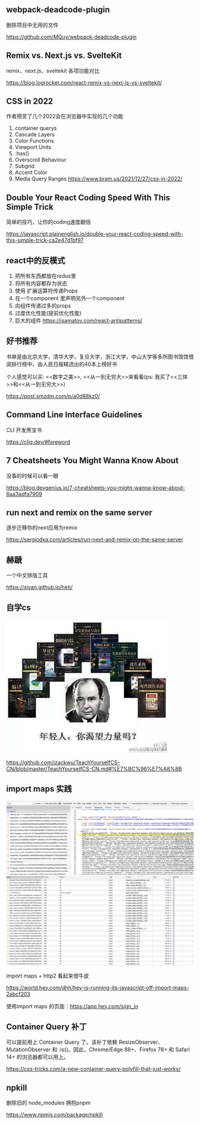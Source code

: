 ## webpack-deadcode-plugin
删除项目中无用的文件

https://github.com/MQuy/webpack-deadcode-plugin

## Remix vs. Next.js vs. SvelteKit

remix、next.js、sveltekit 各项功能对比

https://blog.logrocket.com/react-remix-vs-next-js-vs-sveltekit/

## CSS in 2022

作者预言了几个2022会在浏览器中实现的几个功能

1. container querys
2. Cascade Layers
3. Color Functions
4. Viewport Units
5. :has()
6. Overscroll Behaviour
7. Subgrid
8. Accent Color
9. Media Query Ranges
https://www.bram.us/2021/12/27/css-in-2022/

## Double Your React Coding Speed With This Simple Trick

简单的技巧，让你的coding速度翻倍

https://javascript.plainenglish.io/double-your-react-coding-speed-with-this-simple-trick-ca2e47d1bf97

## react中的反模式

1. 把所有东西都放在redux里
2. 将所有内容都存为状态
3. 使用 扩展运算符传递Props
4. 在一个component 里声明另外一个component
5. 向组件传递过多的props
6. 过度优化性能(提前优化性能)
7. 巨大的组件
https://isamatov.com/react-antipatterns/

## 好书推荐

书单是由北京大学，清华大学，复旦大学，浙江大学，中山大学等多所图书馆馆借阅排行榜中，由人民日报精选出的40本上榜好书

个人感觉可以买: <<数字之美>>, <<从一到无穷大>>来看看(ps: 我买了<<三体>>和<<从一到无穷大>>)

https://post.smzdm.com/p/a0d88kz0/

## Command Line Interface Guidelines


CLI 开发黑宝书

https://clig.dev/#foreword

## 7 Cheatsheets You Might Wanna Know About


没事的时候可以看一眼

https://blog.devgenius.io/7-cheatsheets-you-might-wanna-know-about-6aa3adfa7909

## run next and remix on the same server

逐步迁移你的next应用为remix

https://sergiodxa.com/articles/run-next-and-remix-on-the-same-server

## 赫蹏


一个中文排版工具

https://sivan.github.io/heti/

## 自学cs
![MsSg7U](https://raw.githubusercontent.com/myNameIsDu/images/main/uPic/MsSg7U.jpg?token=AMWV7KZNXFN2HCOLPHSWILTCFXRBI)

https://github.com/izackwu/TeachYourselfCS-CN/blob/master/TeachYourselfCS-CN.md#%E7%BC%96%E7%A8%8B

## import maps 实践
![JcsO6Z](https://raw.githubusercontent.com/myNameIsDu/images/main/uPic/JcsO6Z.jpg?token=AMWV7K53NYJ74Z6QVGRXE6LCFXRDI)
![f1T40W](https://raw.githubusercontent.com/myNameIsDu/images/main/uPic/f1T40W.jpg?token=AMWV7K4RRX3HRJP6PNBOZ53CFXREO)


import maps + http2 看起来很牛皮

https://world.hey.com/dhh/hey-is-running-its-javascript-off-import-maps-2abcf203

使用import maps 的页面：https://app.hey.com/sign_in

## Container Query 补丁

可以提前用上 Container Query 了。该补丁依赖 ResizeObserver、MutationObserver 和 :is()。因此，Chrome/Edge 88+、Firefox 78+ 和 Safari 14+ 的浏览器都可以用上。

https://css-tricks.com/a-new-container-query-polyfill-that-just-works/

## npkill


删除旧的 node_modules 拥抱pnpm

https://www.npmjs.com/package/npkill

